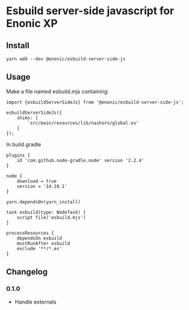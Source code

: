 # Esbuild server-side javascript for Enonic XP

## Install

```
yarn add --dev @enonic/esbuild-server-side-js
```

## Usage
Make a file named esbuild.mjs containing:

```
import {esbuildServerSideJs} from '@enonic/esbuild-server-side-js';

esbuildServerSideJs({
	shims: [
		'src/main/resources/lib/nashorn/global.es'
	]
});
```


In build.gradle

```
plugins {
	id 'com.github.node-gradle.node' version '2.2.4'
}

node {
	download = true
	version = '14.10.1'
}

yarn.dependsOn(yarn_install)

task esbuild(type: NodeTask) {
	script file('esbuild.mjs')
}

processResources {
	dependsOn esbuild
	mustRunAfter esbuild
	exclude '**/*.es'
}
```

## Changelog

### 0.1.0

* Handle externals
